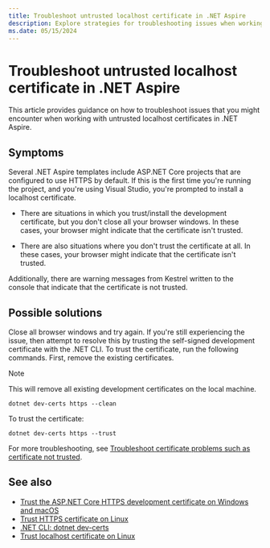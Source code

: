 ```yaml
---
title: Troubleshoot untrusted localhost certificate in .NET Aspire
description: Explore strategies for troubleshooting issues when working with untrusted localhost certificates in .NET Aspire.
ms.date: 05/15/2024
---
```


# Troubleshoot untrusted localhost certificate in .NET Aspire

This article provides guidance on how to troubleshoot issues that you might encounter when working with untrusted localhost certificates in .NET Aspire.

## Symptoms

Several .NET Aspire templates include ASP.NET Core projects that are configured to use HTTPS by default. If this is the first time you're running the project, and you're using Visual Studio, you're prompted to install a localhost certificate.

- There are situations in which you trust/install the development certificate, but you don't close all your browser windows. In these cases, your browser might indicate that the certificate isn't trusted.

- There are also situations where you don't trust the certificate at all. In these cases, your browser might indicate that the certificate isn't trusted.

Additionally, there are warning messages from Kestrel written to the console that indicate that the certificate is not trusted.

## Possible solutions

Close all browser windows and try again. If you're still experiencing the issue, then attempt to resolve this by trusting the self-signed development certificate with the .NET CLI. To trust the certificate, run the following commands. First, remove the existing certificates.

> [!NOTE]
> This will remove all existing development certificates on the local machine.

```dotnetcli
dotnet dev-certs https --clean
```

To trust the certificate:

```dotnetcli
dotnet dev-certs https --trust
```

For more troubleshooting, see [Troubleshoot certificate problems such as certificate not trusted](/aspnet/core/security/enforcing-ssl#troubleshoot-certificate-problems-such-as-certificate-not-trusted).

## See also

- [Trust the ASP.NET Core HTTPS development certificate on Windows and macOS](/aspnet/core/security/enforcing-ssl#trust-the-aspnet-core-https-development-certificate-on-windows-and-macos)
- [Trust HTTPS certificate on Linux](/aspnet/core/security/enforcing-ssl##trust-https-certificate-on-linux)
- [.NET CLI: dotnet dev-certs](/dotnet/core/tools/dotnet-dev-certs)
- [Trust localhost certificate on Linux](https://github.com/dotnet/aspnetcore/issues/32842)
